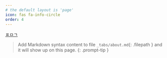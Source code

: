```yaml
---
# the default layout is 'page'
icon: fas fa-info-circle
order: 4
---
```


[ㅍㅁㄱ](https://trulyeven.github.io/posts/portfolio/)

> Add Markdown syntax content to file `_tabs/about.md`{: .filepath } and it will show up on this page.
{: .prompt-tip }
